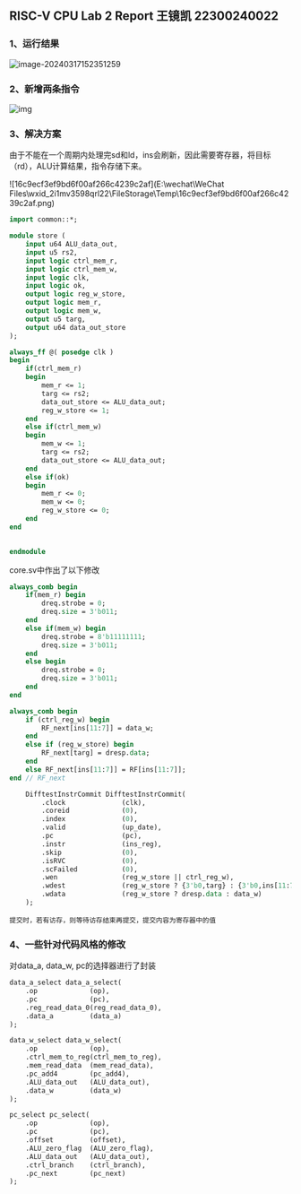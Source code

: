 ## RISC-V CPU Lab 2 Report     王镜凯 22300240022

### 1、运行结果

![image-20240317152351259](C:\Users\15027\AppData\Roaming\Typora\typora-user-images\image-20240317152351259.png)

### 2、新增两条指令

![img](https://pic4.zhimg.com/v2-2638b7a65f7af39b684f9688900d6783_r.jpg)

### 3、解决方案

由于不能在一个周期内处理完sd和ld，ins会刷新，因此需要寄存器，将目标（rd），ALU计算结果，指令存储下来。

![16c9ecf3ef9bd6f00af266c4239c2af](E:\wechat\WeChat Files\wxid_2i1mv3598qrl22\FileStorage\Temp\16c9ecf3ef9bd6f00af266c4239c2af.png)

```systemverilog
import common::*;

module store (
    input u64 ALU_data_out,
    input u5 rs2,
    input logic ctrl_mem_r,
    input logic ctrl_mem_w,
    input logic clk,
    input logic ok,
    output logic reg_w_store,
    output logic mem_r,
    output logic mem_w,
    output u5 targ,
    output u64 data_out_store
);

always_ff @( posedge clk ) 
begin
    if(ctrl_mem_r)
    begin
        mem_r <= 1; 
        targ <= rs2;
        data_out_store <= ALU_data_out;
        reg_w_store <= 1;
    end
    else if(ctrl_mem_w)
    begin
        mem_w <= 1; 
        targ <= rs2;
        data_out_store <= ALU_data_out;
    end
    else if(ok)
    begin
        mem_r <= 0;
        mem_w <= 0;
        reg_w_store <= 0;
    end
end

    
endmodule
```

core.sv中作出了以下修改

```systemverilog
always_comb begin 
	if(mem_r) begin
		dreq.strobe = 0;
		dreq.size = 3'b011;
	end	
	else if(mem_w) begin
		dreq.strobe = 8'b11111111;
		dreq.size = 3'b011;
	end	
	else begin
		dreq.strobe = 0;
		dreq.size = 3'b011;
	end
end

always_comb begin
    if (ctrl_reg_w) begin
        RF_next[ins[11:7]] = data_w;
    end
	else if (reg_w_store) begin
		RF_next[targ] = dresp.data;
	end 
	else RF_next[ins[11:7]] = RF[ins[11:7]];
end // RF_next

	DifftestInstrCommit DifftestInstrCommit(
		.clock              (clk),
		.coreid             (0),
		.index              (0),
		.valid              (up_date),
		.pc                 (pc),
		.instr              (ins_reg),
		.skip               (0),
		.isRVC              (0),
		.scFailed           (0),
		.wen                (reg_w_store || ctrl_reg_w),
		.wdest              (reg_w_store ? {3'b0,targ} : {3'b0,ins[11:7]}),
		.wdata              (reg_w_store ? dresp.data : data_w)
	);

```

`提交时，若有访存，则等待访存结束再提交，提交内容为寄存器中的值`

### 4、一些针对代码风格的修改

对data_a, data_w, pc的选择器进行了封装

```systemverilog
data_a_select data_a_select(
	.op				(op),
	.pc				(pc),
	.reg_read_data_0(reg_read_data_0),
	.data_a			(data_a)
);

data_w_select data_w_select(
	.op				(op),
	.ctrl_mem_to_reg(ctrl_mem_to_reg),
	.mem_read_data  (mem_read_data),
	.pc_add4        (pc_add4),
	.ALU_data_out	(ALU_data_out),
	.data_w			(data_w)
);

pc_select pc_select(
	.op				(op),
	.pc				(pc),
	.offset			(offset),
	.ALU_zero_flag  (ALU_zero_flag),
	.ALU_data_out   (ALU_data_out),
	.ctrl_branch	(ctrl_branch),
	.pc_next		(pc_next)
);

```


